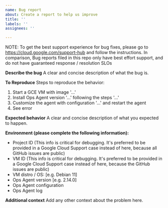 ```yaml
---
name: Bug report
about: Create a report to help us improve
title: ''
labels: ''
assignees: ''

---
```


NOTE: To get the best support experience for bug fixes, please go to https://cloud.google.com/support-hub and follow the instructions. In comparison, Bug reports filed in this repo only have best effort support, and do not have guaranteed response / resolution SLOs

**Describe the bug**
A clear and concise description of what the bug is.

**To Reproduce**
Steps to reproduce the behavior:
1. Start a GCE VM with image '...'
2. Install Ops Agent version '...' following the steps '...'
3. Customize the agent with configuration '...' and restart the agent
4. See error

**Expected behavior**
A clear and concise description of what you expected to happen.

**Environment (please complete the following information):**
 - Project ID (This info is critical for debugging. It's preferred to be provided in a Google Cloud Support case instead of here, because all GitHub issues are public)
 - VM ID (This info is critical for debugging. It's preferred to be provided in a Google Cloud Support case instead of here, because the GitHub issues are public)
 - VM distro / OS: [e.g. Debian 11]
 - Ops Agent version [e.g. 2.14.0]
 - Ops Agent configuration
 - Ops Agent log

**Additional context**
Add any other context about the problem here.

